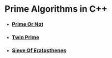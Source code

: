 # **Prime Algorithms in C++**

- ### **[Prime Or Not](https://github.com/rudra-404/DSA/tree/main/Prime/Prime%20Or%20Not)**

- ### **[Twin Prime](https://github.com/rudra-404/DSA/tree/main/Prime/Twin%20Prime)**

- ### **[Sieve Of Eratosthenes](https://github.com/rudra-404/DSA/tree/main/Prime/Sieve%20of%20Eratosthenes)**